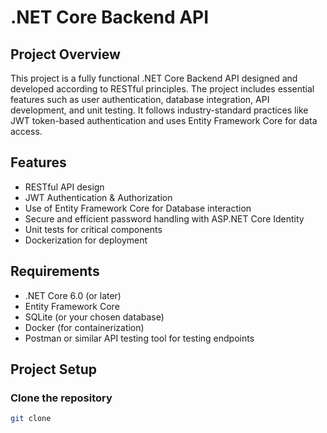 # .NET Core Backend API

## Project Overview

This project is a fully functional .NET Core Backend API designed and developed according to RESTful principles. The project includes essential features such as user authentication, database integration, API development, and unit testing. It follows industry-standard practices like JWT token-based authentication and uses Entity Framework Core for data access.

## Features

- RESTful API design
- JWT Authentication & Authorization
- Use of Entity Framework Core for Database interaction
- Secure and efficient password handling with ASP.NET Core Identity
- Unit tests for critical components
- Dockerization for deployment

## Requirements

- .NET Core 6.0 (or later)
- Entity Framework Core
- SQLite (or your chosen database)
- Docker (for containerization)
- Postman or similar API testing tool for testing endpoints

## Project Setup

### Clone the repository

```bash
git clone 
